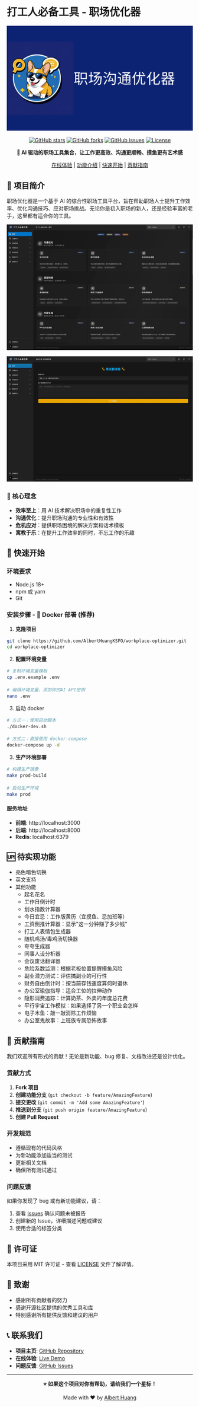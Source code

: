 # 打工人必备工具 - 职场优化器

![Banner](./img/banner.png)

<div align="center">

[![GitHub stars](https://img.shields.io/github/stars/AlbertHuangKSFO/workplace-optimizer?style=flat-square)](https://github.com/AlbertHuangKSFO/workplace-optimizer/stargazers)
[![GitHub forks](https://img.shields.io/github/forks/AlbertHuangKSFO/workplace-optimizer?style=flat-square)](https://github.com/AlbertHuangKSFO/workplace-optimizer/network)
[![GitHub issues](https://img.shields.io/github/issues/AlbertHuangKSFO/workplace-optimizer?style=flat-square)](https://github.com/AlbertHuangKSFO/workplace-optimizer/issues)
[![License](https://img.shields.io/github/license/AlbertHuangKSFO/workplace-optimizer?style=flat-square)](https://github.com/AlbertHuangKSFO/workplace-optimizer/blob/main/LICENSE)

**🚀 AI 驱动的职场工具集合，让工作更高效、沟通更顺畅、摸鱼更有艺术感**

[在线体验](https://workplace-optimizer.vercel.app) | [功能介绍](#功能特色) | [快速开始](#快速开始) | [贡献指南](#贡献指南)

</div>

## 📖 项目简介

职场优化器是一个基于 AI 的综合性职场工具平台，旨在帮助职场人士提升工作效率、优化沟通技巧、应对职场挑战。无论你是初入职场的新人，还是经验丰富的老手，这里都有适合你的工具。

![Homepage](./img/homepage_compressed.gif)

![Function Demo](./img/function_compressed.gif)

### 🎯 核心理念

- **效率至上**：用 AI 技术解决职场中的重复性工作
- **沟通优化**：提升职场沟通的专业性和有效性
- **危机应对**：提供职场困境的解决方案和话术模板
- **寓教于乐**：在提升工作效率的同时，不忘工作的乐趣

## 🚀 快速开始

### 环境要求

- Node.js 18+
- npm 或 yarn
- Git

### 安装步骤 - 🐳 Docker 部署 (推荐)

1. **克隆项目**

```bash
git clone https://github.com/AlbertHuangKSFO/workplace-optimizer.git
cd workplace-optimizer
```

2. **配置环境变量**

```bash
# 复制环境变量模板
cp .env.example .env

# 编辑环境变量，添加你的AI API密钥
nano .env
```

3. 启动 docker

```bash
# 方式一：使用启动脚本
./docker-dev.sh

# 方式二：直接使用 docker-compose
docker-compose up -d
```

3. **生产环境部署**

```bash
# 构建生产镜像
make prod-build

# 启动生产环境
make prod
```

#### 服务地址

- **前端**: http://localhost:3000
- **后端**: http://localhost:8000
- **Redis**: localhost:6379

## 🆙 待实现功能

- 亮色暗色切换
- 英文支持
- 其他功能
  - 起名花名
  - 工作日倒计时
  - 划水指数计算器
  - 今日宜忌：工作版黄历（宜摸鱼、忌加班等）
  - 工资倒推计算器：显示"这一分钟赚了多少钱"
  - 打工人表情包生成器
  - 随机鸡汤/毒鸡汤切换器
  - 夸夸生成器
  - 同事人设分析器
  - 会议废话翻译器
  - 危险系数监测：根据老板位置提醒摸鱼风险
  - 副业潜力测试：评估搞副业的可行性
  - 财务自由倒计时：按当前存钱速度算何时退休
  - 办公室瑜伽指导：适合工位的拉伸动作
  - 隐形消费追踪：计算奶茶、外卖的年度总花费
  - 平行宇宙工作模拟：如果选择了另一个职业会怎样
  - 电子木鱼：敲一敲消除工作烦恼
  - 办公室鬼故事：上班族专属恐怖故事

## 🤝 贡献指南

我们欢迎所有形式的贡献！无论是新功能、bug 修复、文档改进还是设计优化。

### 贡献方式

1. **Fork 项目**
2. **创建功能分支** (`git checkout -b feature/AmazingFeature`)
3. **提交更改** (`git commit -m 'Add some AmazingFeature'`)
4. **推送到分支** (`git push origin feature/AmazingFeature`)
5. **创建 Pull Request**

### 开发规范

- 遵循现有的代码风格
- 为新功能添加适当的测试
- 更新相关文档
- 确保所有测试通过

### 问题反馈

如果你发现了 bug 或有新功能建议，请：

1. 查看 [Issues](https://github.com/AlbertHuangKSFO/workplace-optimizer/issues) 确认问题未被报告
2. 创建新的 Issue，详细描述问题或建议
3. 使用合适的标签分类

## 📄 许可证

本项目采用 MIT 许可证 - 查看 [LICENSE](LICENSE) 文件了解详情。

## 🙏 致谢

- 感谢所有贡献者的努力
- 感谢开源社区提供的优秀工具和库
- 特别感谢所有提供反馈和建议的用户

## 📞 联系我们

- **项目主页**: [GitHub Repository](https://github.com/AlbertHuangKSFO/workplace-optimizer)
- **在线体验**: [Live Demo](https://workplace-optimizer.vercel.app)
- **问题反馈**: [GitHub Issues](https://github.com/AlbertHuangKSFO/workplace-optimizer/issues)

---

<div align="center">

**⭐ 如果这个项目对你有帮助，请给我们一个星标！**

Made with ❤️ by [Albert Huang](https://github.com/AlbertHuangKSFO)

</div>
